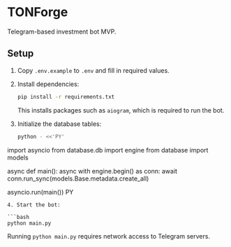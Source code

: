 # TONForge

Telegram-based investment bot MVP.

## Setup

1. Copy `.env.example` to `.env` and fill in required values.
2. Install dependencies:

   ```bash
   pip install -r requirements.txt
   ```
   This installs packages such as `aiogram`, which is required to run the bot.
3. Initialize the database tables:

   ```bash
   python - <<'PY'
import asyncio
from database.db import engine
from database import models

async def main():
    async with engine.begin() as conn:
        await conn.run_sync(models.Base.metadata.create_all)

asyncio.run(main())
PY
   ```
4. Start the bot:

   ```bash
   python main.py
   ```

Running `python main.py` requires network access to Telegram servers.
